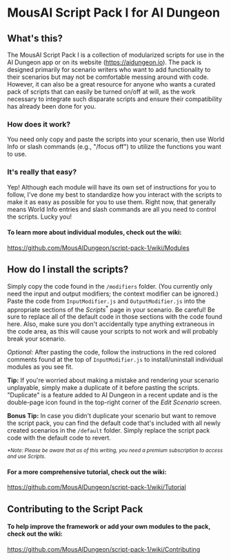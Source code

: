 # MousAI Script Pack I for AI Dungeon
## What's this?
The MousAI Script Pack I is a collection of modularized scripts for use in the AI Dungeon app or on its website (https://aidungeon.io). The pack is designed primarily for scenario writers who want to add functionality to their scenarios but may not be comfortable messing around with code. However, it can also be a great resource for anyone who wants a curated pack of scripts that can easily be turned on/off at will, as the work necessary to integrate such disparate scripts and ensure their compatibility has already been done for you.
### How does it work?
You need only copy and paste the scripts into your scenario, then use World Info or slash commands (e.g., "/focus off") to utilize the functions you want to use.
### It's really that easy?
Yep! Although each module will have its own set of instructions for you to follow, I've done my best to standardize how you interact with the scripts to make it as easy as possible for you to use them. Right now, that generally means World Info entries and slash commands are all you need to control the scripts. Lucky you!

#### To learn more about individual modules, check out the wiki:
https://github.com/MousAIDungeon/script-pack-1/wiki/Modules
## How do I install the scripts?
Simply copy the code found in the `/modifiers` folder. (You currently only need the input and output modifiers; the context modifier can be ignored.) Paste the code from `InputModifier.js` and `OutputModifier.js` into the appropriate sections of the *Scripts*<sup>\*</sup> page in your scenario. Be careful! Be sure to replace all of the default code in those sections with the code found here. Also, make sure you don't accidentally type anything extraneous in the code area, as this will cause your scripts to not work and will probably break your scenario.

*Optional:* After pasting the code, follow the instructions in the red colored comments found at the top of `InputModifier.js` to install/uninstall individual modules as you see fit.

**Tip:** If you're worried about making a mistake and rendering your scenario unplayable, simply make a duplicate of it before pasting the scripts. "Duplicate" is a feature added to AI Dungeon in a recent update and is the double-page icon found in the top-right corner of the *Edit Scenario* screen.

**Bonus Tip:** In case you didn't duplicate your scenario but want to remove the script pack, you can find the default code that's included with all newly created scenarios in the `/default` folder. Simply replace the script pack code with the default code to revert.

<sub>*\*Note: Please be aware that as of this writing, you need a premium subscription to access and use *Scripts*.*</sub>

#### For a more comprehensive tutorial, check out the wiki:
https://github.com/MousAIDungeon/script-pack-1/wiki/Tutorial
## Contributing to the Script Pack
#### To help improve the framework or add your own modules to the pack, check out the wiki:
https://github.com/MousAIDungeon/script-pack-1/wiki/Contributing
